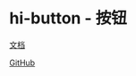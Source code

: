 # hi-button - 按钮

[文档](https://chenshuangxinxi.github.io/hi-uniapp-ui-guide/components/button.html)

[GitHub](https://github.com/ChenShuangXinXi/hi-uniapp-ui)
